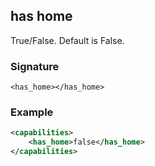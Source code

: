 ## has home

True/False. Default is False.


### Signature

`<has_home></has_home>`


### Example

```xml
<capabilities>
    <has_home>false</has_home>
</capabilities>
```
